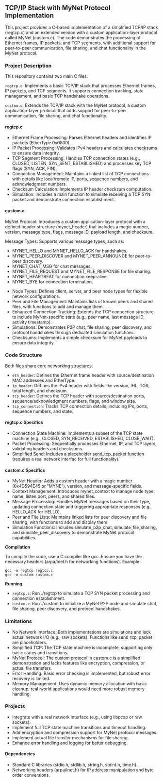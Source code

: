 
## TCP/IP Stack with MyNet Protocol Implementation

This project provides a C-based implementation of a simplified TCP/IP stack (regtcp.c)
and an extended version with a custom application-layer protocol called MyNet (custom.c).
The code demonstrates the processing of Ethernet frames, IP packets, and TCP segments,
with additional support for peer-to-peer communication, file sharing, and chat
functionality in the MyNet protocol.


### Project Description

This repository contains two main C files:

`regtcp.c`: Implements a basic TCP/IP stack that processes Ethernet frames, IP packets,
and TCP segments. It supports connection tracking, state management, and basic TCP
handshake operations.

`custom.c`: Extends the TCP/IP stack with the MyNet protocol, a custom application-layer
protocol that adds support for peer-to-peer communication, file sharing, and chat functionality.


#### regtcp.c

- Ethernet Frame Processing: Parses Ethernet headers and identifies IP packets (EtherType 0x0800).
- IP Packet Processing: Validates IPv4 headers and calculates checksums to ensure data integrity.
- TCP Segment Processing: Handles TCP connection states (e.g., CLOSED, LISTEN, SYN_SENT, ESTABLISHED)
  and processes key TCP flags (SYN, ACK, FIN).
- Connection Management: Maintains a linked list of TCP connections with details like local/remote IP,
  ports, sequence numbers, and acknowledgment numbers.
- Checksum Calculation: Implements IP header checksum computation.
- Simulation: Includes a main function to simulate receiving a TCP SYN packet and demonstrate
  connection establishment.


#### custom.c

MyNet Protocol: Introduces a custom application-layer protocol with a defined header structure
(mynet_header) that includes a magic number, version, message type, flags, message ID, payload
length, and checksum.

Message Types: Supports various message types, such as:
* MYNET_HELLO and MYNET_HELLO_ACK for handshakes.
* MYNET_PEER_DISCOVER and MYNET_PEER_ANNOUNCE for peer-to-peer discovery.
* MYNET_CHAT_MSG for chat messages.
* MYNET_FILE_REQUEST and MYNET_FILE_RESPONSE for file sharing.
* MYNET_HEARTBEAT for connection keep-alive.
* MYNET_BYE for connection termination.


- Node Types: Defines client, server, and peer node types for flexible network configurations.
- Peer and File Management: Maintains lists of known peers and shared files, with functions to
  add and manage them.
- Enhanced Connection Tracking: Extends the TCP connection structure to include MyNet-specific
  state (e.g., peer name, last message ID, activity timestamp).
- Simulations: Demonstrates P2P chat, file sharing, peer discovery, and protocol handshakes
  through dedicated simulation functions.
- Checksums: Implements a simple checksum for MyNet payloads to ensure data integrity.


### Code Structure

Both files share core networking structures:

- `eth_header`: Defines the Ethernet frame header with source/destination MAC addresses and EtherType.
- `ip_header`: Defines the IPv4 header with fields like version, IHL, TOS, total length, and checksum.
- `tcp_header`: Defines the TCP header with source/destination ports, sequence/acknowledgment numbers,
   flags, and window size.
- `tcp_connection`: Tracks TCP connection details, including IPs, ports, sequence numbers, and state.

#### regtcp.c Specifics

- Connection State Machine: Implements a subset of the TCP state machine (e.g., CLOSED, SYN_RECEIVED,
  ESTABLISHED, CLOSE_WAIT).
- Packet Processing: Sequentially processes Ethernet, IP, and TCP layers, validating headers and
  checksums.
- Simplified Send: Includes a placeholder send_tcp_packet function (requires a real network interfac
  for full functionality).

#### custom.c Specifics

- MyNet Header: Adds a custom header with a magic number (0x4D594E45 or "MYNE"), version, and
  message-specific fields.
- Context Management: Introduces mynet_context to manage node type, name, listen port, peers,
  and shared files.
- Message Processing: Handles MyNet messages based on their type, updating connection state and
  triggering appropriate responses (e.g., HELLO_ACK for HELLO).
- Peer and File Lists: Maintains linked lists for peer discovery and file sharing, with functions
  to add and display them.
- Simulation Functions: Includes simulate_p2p_chat, simulate_file_sharing, and
  simulate_peer_discovery to demonstrate MyNet protocol capabilities.


__Compilation__

To compile the code, use a C compiler like gcc. Ensure you have the necessary headers
(arpa/inet.h for networking functions). Example:
```shell
gcc -o regtcp regtcp.c
gcc -o custom custom.c
```

__Running__

- `regtcp.c`: Run ./regtcp to simulate a TCP SYN packet processing and connection establishment.
- `custom.c`: Run ./custom to initialize a MyNet P2P node and simulate chat, file sharing,
            peer discovery, and protocol handshakes.


### Limitations

- No Network Interface: Both implementations are simulations and lack actual network I/O (e.g.,
  raw sockets). Functions like send_tcp_packet are placeholders.
- Simplified TCP: The TCP state machine is incomplete, supporting only basic states and transitions.
- MyNet Protocol: The custom protocol in custom.c is a simplified demonstration and lacks features
  like encryption, compression, or actual file transfers.
- Error Handling: Basic error checking is implemented, but robust error recovery is limited.
- Memory Management: Uses dynamic memory allocation with basic cleanup; real-world applications
  would need more robust memory handling.


### Projects

- Integrate with a real network interface (e.g., using libpcap or raw sockets).
- Implement full TCP state machine transitions and timeout handling.
- Add encryption and compression support for MyNet protocol messages.
- Implement actual file transfer mechanisms for file sharing.
- Enhance error handling and logging for better debugging.

#### Dependencies

- Standard C libraries (stdio.h, stdlib.h, string.h, stdint.h, time.h).
- Networking headers (arpa/inet.h) for IP address manipulation and byte order conversions.

